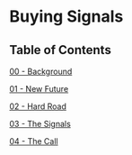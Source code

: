 Buying Signals
============


## Table of Contents

[00 - Background](https://github.com/yourchoicephx/buying-signals/blob/master/0_Background.md)


[01 - New Future](https://github.com/yourchoicephx/buying-signals/blob/master/1_New_Future.md)


[02 - Hard Road](https://github.com/yourchoicephx/buying-signals/blob/master/2_Hard%20Road)


[03 - The Signals](https://github.com/yourchoicephx/buying-signals/blob/master/3_The_Signals.md)


[04 - The Call](https://github.com/yourchoicephx/buying-signals/blob/master/4_The_Call)
